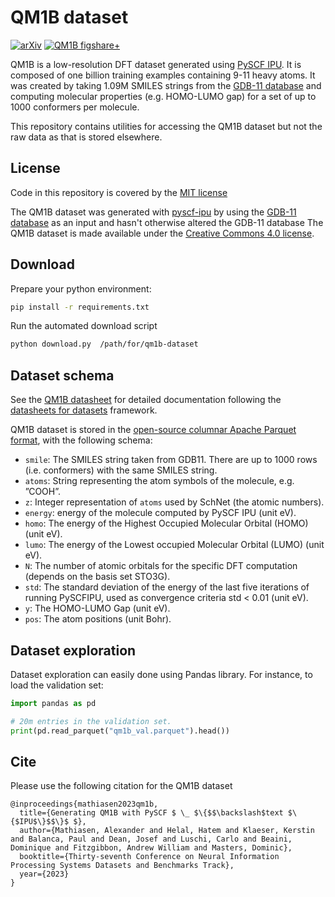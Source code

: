 # QM1B dataset

[![arXiv](https://img.shields.io/badge/arXiv-2311.01135-b31b1b.svg)](https://arxiv.org/abs/2311.01135)
[![QM1B figshare+](https://img.shields.io/badge/figshare%2B-24459376-blue)](https://doi.org/10.25452/figshare.plus.24459376)

QM1B is a low-resolution DFT dataset generated using [PySCF IPU](https://github.com/graphcore-research/pyscf-ipu). It is composed of one billion training examples containing 9-11 heavy atoms. It was created by taking 1.09M SMILES strings from the [GDB-11 database](https://zenodo.org/record/5172018) and computing molecular properties (e.g. HOMO-LUMO gap) for a set of up to 1000 conformers per molecule.

This repository contains utilities for accessing the QM1B dataset but not the raw data as that is stored elsewhere.

## License

Code in this repository is covered by the [MIT license](./LICENSE.md)

The QM1B dataset was generated with 
[pyscf-ipu](https://github.com/graphcore-research/pyscf-ipu) by using the 
[GDB-11 database](https://doi.org/10.5281/zenodo.7041051) as an input and hasn't otherwise
altered the GDB-11 database
The QM1B dataset is made available under the [Creative Commons 4.0 license](./LICENSE-dataset).

## Download

Prepare your python environment:
```bash
pip install -r requirements.txt
```

Run the automated download script
```bash
python download.py  /path/for/qm1b-dataset 
```

## Dataset schema
See the [QM1B datasheet](./DATASHEET.md) for detailed documentation following the [datasheets for datasets](https://doi.org/10.48550/arXiv.1803.09010) framework.

QM1B dataset is stored in the [open-source columnar Apache Parquet format](https://parquet.apache.org/), with the following schema:
* `smile`: The SMILES string taken from GDB11. There are up to 1000 rows (i.e. conformers) with the same SMILES
string.
* `atoms`: String representing the atom symbols of the molecule, e.g. ”COOH”.
* `z`: Integer representation of `atoms` used by SchNet (the atomic numbers).
* `energy`: energy of the molecule computed by PySCF IPU (unit eV).
* `homo`: The energy of the Highest Occupied Molecular Orbital (HOMO) (unit eV).
* `lumo`: The energy of the Lowest occupied Molecular Orbital (LUMO) (unit eV).
* `N`: The number of atomic orbitals for the specific DFT computation (depends on the basis set STO3G).
* `std`: The standard deviation of the energy of the last five iterations of running PySCFIPU, used as
convergence criteria std < 0.01 (unit eV).
* `y`: The HOMO-LUMO Gap (unit eV).
* `pos`: The atom positions (unit Bohr).

## Dataset exploration

Dataset exploration can easily done using Pandas library. For instance, to load the validation set:
```python
import pandas as pd

# 20m entries in the validation set.
print(pd.read_parquet("qm1b_val.parquet").head())
```

## Cite
Please use the following citation for the QM1B dataset

```
@inproceedings{mathiasen2023qm1b,
  title={Generating QM1B with PySCF $ \_ $\{$$\backslash$text $\{$IPU$\}$$\}$ $},
  author={Mathiasen, Alexander and Helal, Hatem and Klaeser, Kerstin and Balanca, Paul and Dean, Josef and Luschi, Carlo and Beaini, Dominique and Fitzgibbon, Andrew William and Masters, Dominic},
  booktitle={Thirty-seventh Conference on Neural Information Processing Systems Datasets and Benchmarks Track},
  year={2023}
}
```
